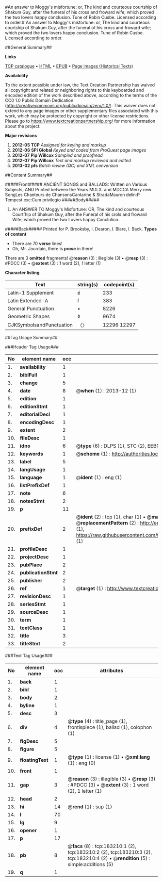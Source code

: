 #An answer to Moggy's misfortune: or, The kind and courteous courtship of Shakum Guy, after the funeral of his cross and froward wife; which proved the two lovers happy conclusion. Tune of Robin Cusbe. Licensed according to order.#
An answer to Moggy's misfortune: or, The kind and courteous courtship of Shakum Guy, after the funeral of his cross and froward wife; which proved the two lovers happy conclusion. Tune of Robin Cusbe. Licensed according to order.

##General Summary##

**Links**

[TCP catalogue](http://www.ota.ox.ac.uk/tcp/)  • 
[HTML](http://tei.it.ox.ac.uk/tcp/Texts-HTML/free/B01/B01390.html)  • 
[EPUB](http://tei.it.ox.ac.uk/tcp/Texts-EPUB/free/B01/B01390.epub) • 
[Page images (Historical Texts)](https://historicaltexts.jisc.ac.uk/eebo-99887563e)

**Availability**

To the extent possible under law, the Text Creation Partnership has waived all copyright and related or neighboring rights to this keyboarded and encoded edition of the work described above, according to the terms of the CC0 1.0 Public Domain Dedication (http://creativecommons.org/publicdomain/zero/1.0/). This waiver does not extend to any page images or other supplementary files associated with this work, which may be protected by copyright or other license restrictions. Please go to https://www.textcreationpartnership.org/ for more information about the project.

**Major revisions**

1. __2012-05__ __TCP__ *Assigned for keying and markup*
1. __2012-06__ __SPi Global__ *Keyed and coded from ProQuest page images*
1. __2012-07__ __Pip Willcox__ *Sampled and proofread*
1. __2012-07__ __Pip Willcox__ *Text and markup reviewed and edited*
1. __2013-02__ __pfs__ *Batch review (QC) and XML conversion*

##Content Summary##

#####Front#####
ANCIENT SONGS and BALLADS: Written on Various Subjects, AND Printed betwéen the Years MDLX. and MDCCA Merry new SongLes Chanteurs de ChansonsCantarine & StradaMauron delin:P Tempest exc:Cum privilegio
#####Body#####

1. An ANSWER TO Moggy's Misfortune: OR, The kind and courteous Courtſhip of Shakum Guy, after the Funeral of his croſs and froward Wife; which proved the two Lovers happy Concluſion.

#####Back#####
Printed for P. Brooksby, I. Dearon, I. Blare, I. Back.
**Types of content**

  * There are 70 **verse** lines!
  * Oh, Mr. Jourdain, there is **prose** in there!

There are 3 **omitted** fragments! 
 @__reason__ (3) : illegible (3)  •  @__resp__ (3) : #PDCC (3)  •  @__extent__ (3) : 1 word (2), 1 letter (1)

**Character listing**


|Text|string(s)|codepoint(s)|
|---|---|---|
|Latin-1 Supplement|é|233|
|Latin Extended-A|ſ|383|
|General Punctuation|•|8226|
|Geometric Shapes|◊|9674|
|CJKSymbolsandPunctuation|〈〉|12296 12297|

##Tag Usage Summary##

###Header Tag Usage###

|No|element name|occ|attributes|
|---|---|---|---|
|1.|__availability__|1||
|2.|__biblFull__|1||
|3.|__change__|5||
|4.|__date__|8| @__when__ (1) : 2013-12 (1)|
|5.|__edition__|1||
|6.|__editionStmt__|1||
|7.|__editorialDecl__|1||
|8.|__encodingDesc__|1||
|9.|__extent__|2||
|10.|__fileDesc__|1||
|11.|__idno__|6| @__type__ (6) : DLPS (1), STC (2), EEBO-CITATION (1), PROQUEST (1), VID (1)|
|12.|__keywords__|1| @__scheme__ (1) : http://authorities.loc.gov/ (1)|
|13.|__label__|5||
|14.|__langUsage__|1||
|15.|__language__|1| @__ident__ (1) : eng (1)|
|16.|__listPrefixDef__|1||
|17.|__note__|6||
|18.|__notesStmt__|2||
|19.|__p__|11||
|20.|__prefixDef__|2| @__ident__ (2) : tcp (1), char (1)  •  @__matchPattern__ (2) : ([0-9\-]+):([0-9IVX]+) (1), (.+) (1)  •  @__replacementPattern__ (2) : http://eebo.chadwyck.com/downloadtiff?vid=$1&page=$2 (1), https://raw.githubusercontent.com/textcreationpartnership/Texts/master/tcpchars.xml#$1 (1)|
|21.|__profileDesc__|1||
|22.|__projectDesc__|1||
|23.|__pubPlace__|2||
|24.|__publicationStmt__|2||
|25.|__publisher__|2||
|26.|__ref__|1| @__target__ (1) : http://www.textcreationpartnership.org/docs/. (1)|
|27.|__revisionDesc__|1||
|28.|__seriesStmt__|1||
|29.|__sourceDesc__|1||
|30.|__term__|1||
|31.|__textClass__|1||
|32.|__title__|3||
|33.|__titleStmt__|2||


###Text Tag Usage###

|No|element name|occ|attributes|
|---|---|---|---|
|1.|__back__|1||
|2.|__bibl__|1||
|3.|__body__|2||
|4.|__byline__|1||
|5.|__desc__|3||
|6.|__div__|4| @__type__ (4) : title_page (1), frontispiece (1), ballad (1), colophon (1)|
|7.|__figDesc__|5||
|8.|__figure__|5||
|9.|__floatingText__|1| @__type__ (1) : license (1)  •  @__xml:lang__ (1) : eng (0)|
|10.|__front__|1||
|11.|__gap__|3| @__reason__ (3) : illegible (3)  •  @__resp__ (3) : #PDCC (3)  •  @__extent__ (3) : 1 word (2), 1 letter (1)|
|12.|__head__|2||
|13.|__hi__|14| @__rend__ (1) : sup (1)|
|14.|__l__|70||
|15.|__lg__|9||
|16.|__opener__|1||
|17.|__p__|17||
|18.|__pb__|8| @__facs__ (8) : tcp:183210:1 (2), tcp:183210:2 (2), tcp:183210:3 (2), tcp:183210:4 (2)  •  @__rendition__ (5) : simple:additions (5)|
|19.|__q__|1||
